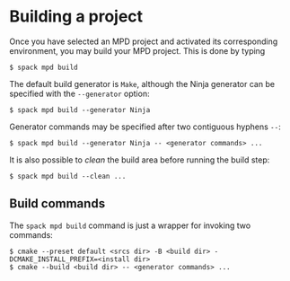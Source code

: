# Building a project

Once you have selected an MPD project and activated its corresponding
environment, you may build your MPD project.  This is done by typing

```console
$ spack mpd build
```

The default build generator is `Make`, although the Ninja generator
can be specified with the `--generator` option:

```console
$ spack mpd build --generator Ninja
```

Generator commands may be specified after two contiguous hyphens `--`:

```console
$ spack mpd build --generator Ninja -- <generator commands> ...
```

It is also possible to *clean* the build area before running the build step:

```console
$ spack mpd build --clean ...
```

## Build commands

The `spack mpd build` command is just a wrapper for invoking two commands:

```console
$ cmake --preset default <srcs dir> -B <build dir> -DCMAKE_INSTALL_PREFIX=<install dir>
$ cmake --build <build dir> -- <generator commands> ...
```

